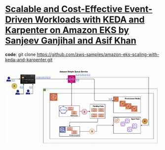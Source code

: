 
# [Scalable and Cost-Effective Event-Driven Workloads with KEDA and Karpenter on Amazon EKS by Sanjeev Ganjihal and Asif Khan](https://aws.amazon.com/blogs/containers/scalable-and-cost-effective-event-driven-workloads-with-keda-and-karpenter-on-amazon-eks/)

**code**: git clone https://github.com/aws-samples/amazon-eks-scaling-with-keda-and-karpenter.git

<img src="./images/Event-driven-workloads.png" title="Event-driven-workloads.png" width="900"/>